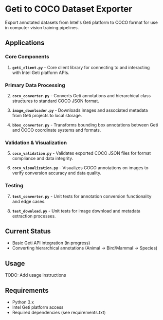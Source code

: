 # Geti to COCO Dataset Exporter

Export annotated datasets from Intel's Geti platform to COCO format for use in computer vision training pipelines.

## Applications

### Core Components

1. **`geti_client.py`** - Core client library for connecting to and interacting with Intel Geti platform APIs.

### Primary Data Processing

2. **`coco_converter.py`** - Converts Geti annotations and hierarchical class structures to standard COCO JSON format.

3. **`image_downloader.py`** - Downloads images and associated metadata from Geti projects to local storage.

4. **`bbox_converter.py`** - Transforms bounding box annotations between Geti and COCO coordinate systems and formats.

### Validation & Visualization

5. **`coco_validation.py`** - Validates exported COCO JSON files for format compliance and data integrity.

6. **`coco_visualization.py`** - Visualizes COCO annotations on images to verify conversion accuracy and data quality.

### Testing

7. **`test_converter.py`** - Unit tests for annotation conversion functionality and edge cases.

8. **`test_download.py`** - Unit tests for image download and metadata extraction processes.

## Current Status

- Basic Geti API integration (in progress)
- Converting hierarchical annotations (Animal → Bird/Mammal → Species)

## Usage

TODO: Add usage instructions

## Requirements

- Python 3.x
- Intel Geti platform access
- Required dependencies (see requirements.txt)